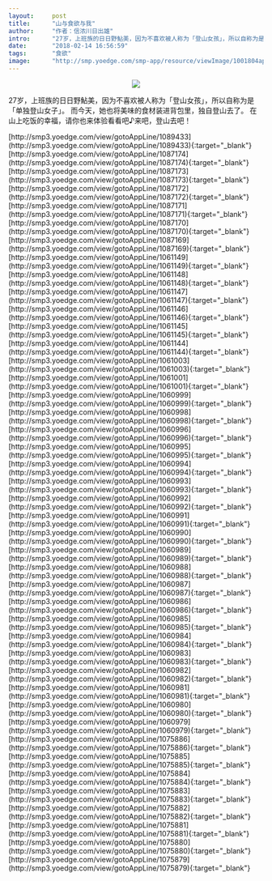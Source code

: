 ```yaml
---
layout:     post
title:      "山与食欲与我"
author:     "作者：信浓川日出雄"
intro:      "27岁，上班族的日日野鮎美，因为不喜欢被人称为「登山女孩」，所以自称为是「单独登山女子」。 而今天，她也将美味的食材装进背包里，独自登山去了。 在山上吃饭的幸福，请你也来体验看看吧♪来吧，登山去吧！"
date:       "2018-02-14 16:56:59"
tags:       "食欲"
image:      "http://smp.yoedge.com/smp-app/resource/viewImage/1001804appline.png"
---
```

<div style="text-align: center">
<p><img src="http://smp.yoedge.com/smp-app/resource/viewImage/1001804appline.png"/></p>
</div>
<p class="post-meta">
<span>27岁，上班族的日日野鮎美，因为不喜欢被人称为「登山女孩」，所以自称为是「单独登山女子」。 而今天，她也将美味的食材装进背包里，独自登山去了。 在山上吃饭的幸福，请你也来体验看看吧♪来吧，登山去吧！</span>
</p>
[http://smp3.yoedge.com/view/gotoAppLine/1089433](http://smp3.yoedge.com/view/gotoAppLine/1089433){:target="_blank"}
[http://smp3.yoedge.com/view/gotoAppLine/1087174](http://smp3.yoedge.com/view/gotoAppLine/1087174){:target="_blank"}
[http://smp3.yoedge.com/view/gotoAppLine/1087173](http://smp3.yoedge.com/view/gotoAppLine/1087173){:target="_blank"}
[http://smp3.yoedge.com/view/gotoAppLine/1087172](http://smp3.yoedge.com/view/gotoAppLine/1087172){:target="_blank"}
[http://smp3.yoedge.com/view/gotoAppLine/1087171](http://smp3.yoedge.com/view/gotoAppLine/1087171){:target="_blank"}
[http://smp3.yoedge.com/view/gotoAppLine/1087170](http://smp3.yoedge.com/view/gotoAppLine/1087170){:target="_blank"}
[http://smp3.yoedge.com/view/gotoAppLine/1087169](http://smp3.yoedge.com/view/gotoAppLine/1087169){:target="_blank"}
[http://smp3.yoedge.com/view/gotoAppLine/1061149](http://smp3.yoedge.com/view/gotoAppLine/1061149){:target="_blank"}
[http://smp3.yoedge.com/view/gotoAppLine/1061148](http://smp3.yoedge.com/view/gotoAppLine/1061148){:target="_blank"}
[http://smp3.yoedge.com/view/gotoAppLine/1061147](http://smp3.yoedge.com/view/gotoAppLine/1061147){:target="_blank"}
[http://smp3.yoedge.com/view/gotoAppLine/1061146](http://smp3.yoedge.com/view/gotoAppLine/1061146){:target="_blank"}
[http://smp3.yoedge.com/view/gotoAppLine/1061145](http://smp3.yoedge.com/view/gotoAppLine/1061145){:target="_blank"}
[http://smp3.yoedge.com/view/gotoAppLine/1061144](http://smp3.yoedge.com/view/gotoAppLine/1061144){:target="_blank"}
[http://smp3.yoedge.com/view/gotoAppLine/1061003](http://smp3.yoedge.com/view/gotoAppLine/1061003){:target="_blank"}
[http://smp3.yoedge.com/view/gotoAppLine/1061001](http://smp3.yoedge.com/view/gotoAppLine/1061001){:target="_blank"}
[http://smp3.yoedge.com/view/gotoAppLine/1060999](http://smp3.yoedge.com/view/gotoAppLine/1060999){:target="_blank"}
[http://smp3.yoedge.com/view/gotoAppLine/1060998](http://smp3.yoedge.com/view/gotoAppLine/1060998){:target="_blank"}
[http://smp3.yoedge.com/view/gotoAppLine/1060996](http://smp3.yoedge.com/view/gotoAppLine/1060996){:target="_blank"}
[http://smp3.yoedge.com/view/gotoAppLine/1060995](http://smp3.yoedge.com/view/gotoAppLine/1060995){:target="_blank"}
[http://smp3.yoedge.com/view/gotoAppLine/1060994](http://smp3.yoedge.com/view/gotoAppLine/1060994){:target="_blank"}
[http://smp3.yoedge.com/view/gotoAppLine/1060993](http://smp3.yoedge.com/view/gotoAppLine/1060993){:target="_blank"}
[http://smp3.yoedge.com/view/gotoAppLine/1060992](http://smp3.yoedge.com/view/gotoAppLine/1060992){:target="_blank"}
[http://smp3.yoedge.com/view/gotoAppLine/1060991](http://smp3.yoedge.com/view/gotoAppLine/1060991){:target="_blank"}
[http://smp3.yoedge.com/view/gotoAppLine/1060990](http://smp3.yoedge.com/view/gotoAppLine/1060990){:target="_blank"}
[http://smp3.yoedge.com/view/gotoAppLine/1060989](http://smp3.yoedge.com/view/gotoAppLine/1060989){:target="_blank"}
[http://smp3.yoedge.com/view/gotoAppLine/1060988](http://smp3.yoedge.com/view/gotoAppLine/1060988){:target="_blank"}
[http://smp3.yoedge.com/view/gotoAppLine/1060987](http://smp3.yoedge.com/view/gotoAppLine/1060987){:target="_blank"}
[http://smp3.yoedge.com/view/gotoAppLine/1060986](http://smp3.yoedge.com/view/gotoAppLine/1060986){:target="_blank"}
[http://smp3.yoedge.com/view/gotoAppLine/1060985](http://smp3.yoedge.com/view/gotoAppLine/1060985){:target="_blank"}
[http://smp3.yoedge.com/view/gotoAppLine/1060984](http://smp3.yoedge.com/view/gotoAppLine/1060984){:target="_blank"}
[http://smp3.yoedge.com/view/gotoAppLine/1060983](http://smp3.yoedge.com/view/gotoAppLine/1060983){:target="_blank"}
[http://smp3.yoedge.com/view/gotoAppLine/1060982](http://smp3.yoedge.com/view/gotoAppLine/1060982){:target="_blank"}
[http://smp3.yoedge.com/view/gotoAppLine/1060981](http://smp3.yoedge.com/view/gotoAppLine/1060981){:target="_blank"}
[http://smp3.yoedge.com/view/gotoAppLine/1060980](http://smp3.yoedge.com/view/gotoAppLine/1060980){:target="_blank"}
[http://smp3.yoedge.com/view/gotoAppLine/1060979](http://smp3.yoedge.com/view/gotoAppLine/1060979){:target="_blank"}
[http://smp3.yoedge.com/view/gotoAppLine/1075886](http://smp3.yoedge.com/view/gotoAppLine/1075886){:target="_blank"}
[http://smp3.yoedge.com/view/gotoAppLine/1075885](http://smp3.yoedge.com/view/gotoAppLine/1075885){:target="_blank"}
[http://smp3.yoedge.com/view/gotoAppLine/1075884](http://smp3.yoedge.com/view/gotoAppLine/1075884){:target="_blank"}
[http://smp3.yoedge.com/view/gotoAppLine/1075883](http://smp3.yoedge.com/view/gotoAppLine/1075883){:target="_blank"}
[http://smp3.yoedge.com/view/gotoAppLine/1075882](http://smp3.yoedge.com/view/gotoAppLine/1075882){:target="_blank"}
[http://smp3.yoedge.com/view/gotoAppLine/1075881](http://smp3.yoedge.com/view/gotoAppLine/1075881){:target="_blank"}
[http://smp3.yoedge.com/view/gotoAppLine/1075880](http://smp3.yoedge.com/view/gotoAppLine/1075880){:target="_blank"}
[http://smp3.yoedge.com/view/gotoAppLine/1075879](http://smp3.yoedge.com/view/gotoAppLine/1075879){:target="_blank"}


